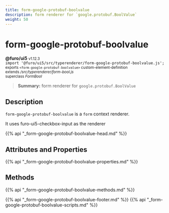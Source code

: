 ```yaml
---
title: form-google-protobuf-boolvalue
description: form renderer for `google.protobuf.BoolValue`
weight: 50
---
```


# form-google-protobuf-boolvalue
**@furo/ui5** <small>v1.12.3</small>
<br>`import '@furo/ui5/src/typerenderer/form-google-protobuf-boolvalue.js';`<small>
<br>exports `<form-google-protobuf-boolvalue>` custom-element-definition
<br>extends */src/typerenderer/form-bool.js*
<br>superclass *FormBool*</small>

> **Summary:** form renderer for `google.protobuf.BoolValue`

## Description

`form-google-protobuf-boolvalue` is a `form` context renderer.

It uses furo-ui5-checkbox-input as the renderer

{{% api "_form-google-protobuf-boolvalue-head.md" %}}

## Attributes and Properties
{{% api "_form-google-protobuf-boolvalue-properties.md" %}}



## Methods
{{% api "_form-google-protobuf-boolvalue-methods.md" %}}





{{% api "_form-google-protobuf-boolvalue-footer.md" %}}
{{% api "_form-google-protobuf-boolvalue-scripts.md" %}}
